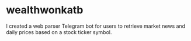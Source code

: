# wealthwonkatb
I created a web parser Telegram bot for users to retrieve market news and daily prices based on a stock ticker symbol.
